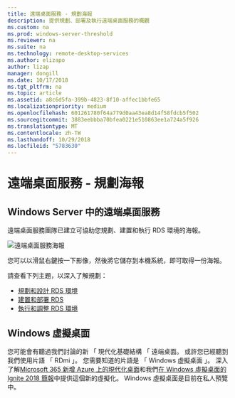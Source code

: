 ```yaml
---
title: 遠端桌面服務 - 規劃海報
description: 提供規劃、部署及執行遠端桌面服務的概觀
ms.custom: na
ms.prod: windows-server-threshold
ms.reviewer: na
ms.suite: na
ms.technology: remote-desktop-services
ms.author: elizapo
author: lizap
manager: dongill
ms.date: 10/17/2018
ms.tgt_pltfrm: na
ms.topic: article
ms.assetid: a8c6d5fa-399b-4823-8f10-affec1bbfe65
ms.localizationpriority: medium
ms.openlocfilehash: 601261780f64a779d0aa43ea8d14f58fdcb5f502
ms.sourcegitcommit: 3883eebbba70bfea0221e510863ee1a724a5f926
ms.translationtype: MT
ms.contentlocale: zh-TW
ms.lasthandoff: 10/29/2018
ms.locfileid: "5783630"
---
```

# 遠端桌面服務 - 規劃海報

## Windows Server 中的遠端桌面服務

遠端桌面服務團隊已建立可協助您規劃、建置和執行 RDS 環境的海報。

![遠端桌面服務海報](.\media\rds-poster-download.png)

您可以以滑鼠右鍵按一下影像，然後將它儲存到本機系統，即可取得一份海報。

請查看下列主題，以深入了解規劃：

- [規劃和設計 RDS 環境](rds-plan-and-design.md)
- [建置和部署 RDS](rds-build-and-deploy.md)
- [執行和調整 RDS 環境](rds-run-and-tune.md)

## Windows 虛擬桌面

您可能會有聽過我們討論的新 「 現代化基礎結構 「 遠端桌面。 或許您已經聽到我們使用片語 「 RDmi 」。 您需要知道的片語是 「 Windows 虛擬桌面 」。 深入了解[Microsoft 365 新增 Azure 上的現代化桌面](https://azure.microsoft.com/blog/microsoft-365-adds-modern-desktop-on-azure/)和我們[在 Windows 虛擬桌面的 Ignite 2018 簡報](https://www.youtube.com/watch?v=_7G37PFYVe4)中提供這個新的虛擬化。 Windows 虛擬桌面是目前在私人預覽中。